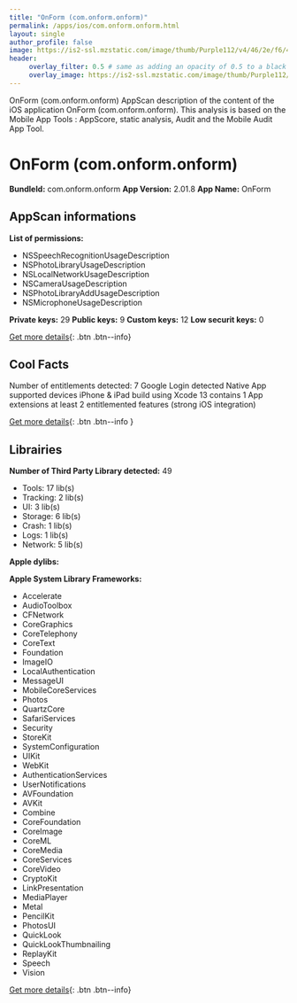 ```yaml
---
title: "OnForm (com.onform.onform)"
permalink: /apps/ios/com.onform.onform.html
layout: single
author_profile: false
image: https://is2-ssl.mzstatic.com/image/thumb/Purple112/v4/46/2e/f6/462ef68a-44d3-58af-bcc9-5d8cc17dbcf8/AppIcon-0-1x_U007emarketing-0-0-0-7-0-0-85-220.png/512x512bb.jpg
header: 
     overlay_filter: 0.5 # same as adding an opacity of 0.5 to a black background
     overlay_image: https://is2-ssl.mzstatic.com/image/thumb/Purple112/v4/46/2e/f6/462ef68a-44d3-58af-bcc9-5d8cc17dbcf8/AppIcon-0-1x_U007emarketing-0-0-0-7-0-0-85-220.png/512x512bb.jpg
---
```

OnForm (com.onform.onform) AppScan description of the content of the iOS application OnForm (com.onform.onform). This analysis is based on the Mobile App Tools : AppScore, static analysis, Audit and the Mobile Audit App Tool.

# OnForm (com.onform.onform)

**BundleId:** com.onform.onform
**App Version:** 2.01.8
**App Name:** OnForm


## AppScan informations 

**List of permissions:** 
- NSSpeechRecognitionUsageDescription
- NSPhotoLibraryUsageDescription
- NSLocalNetworkUsageDescription
- NSCameraUsageDescription
- NSPhotoLibraryAddUsageDescription
- NSMicrophoneUsageDescription
  
  
**Private keys:** 29
**Public keys:** 9
**Custom keys:** 12
**Low securit keys:** 0
  
[Get more details](/pricing.html){: .btn .btn--info}

## Cool Facts

Number of entitlements detected: 7
Google Login detected
Native App
supported devices iPhone & iPad
build using Xcode 13
contains 1 App extensions
at least 2 entitlemented features (strong iOS integration)
  
[Get more details](/pricing.html){: .btn .btn--info }

## Librairies 
**Number of Third Party Library detected:** 49
- Tools: 17 lib(s)
- Tracking: 2 lib(s)
- UI: 3 lib(s)
- Storage: 6 lib(s)
- Crash: 1 lib(s)
- Logs: 1 lib(s)
- Network: 5 lib(s)


**Apple dylibs:**


**Apple System Library Frameworks:**
- Accelerate
- AudioToolbox
- CFNetwork
- CoreGraphics
- CoreTelephony
- CoreText
- Foundation
- ImageIO
- LocalAuthentication
- MessageUI
- MobileCoreServices
- Photos
- QuartzCore
- SafariServices
- Security
- StoreKit
- SystemConfiguration
- UIKit
- WebKit
- AuthenticationServices
- UserNotifications
- AVFoundation
- AVKit
- Combine
- CoreFoundation
- CoreImage
- CoreML
- CoreMedia
- CoreServices
- CoreVideo
- CryptoKit
- LinkPresentation
- MediaPlayer
- Metal
- PencilKit
- PhotosUI
- QuickLook
- QuickLookThumbnailing
- ReplayKit
- Speech
- Vision


  
[Get more details](/pricing.html){: .btn .btn--info}


